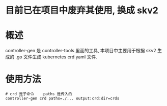 # 目前已在项目中废弃其使用, 换成 skv2

# 概述
controller-gen 是 controller-tools 里面的工具, 本项目中主要用于根据 skv2 生成的 .go 文件生成 kubernetes crd yaml 文件.

# 使用方法
```shell
# crd 是子命令    paths 是传入的
controller-gen crd paths=./... output:crd:dir=crds
```

